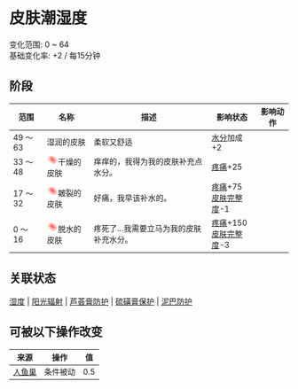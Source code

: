 # 皮肤潮湿度  
变化范围: 0 ~ 64  
基础变化率: +2 / 每15分钟  
## 阶段  
范围  |  名称  |  描述  |  影响状态  |  影响动作  
----  |  ----  |  ----  |  ----  |  ----  
49 ～ 63  |  湿润的皮肤  |  柔软又舒适  |  [水分](Hydration.md)加成+2  |    
33 ～ 48  |  <img decoding="async" src="Sprite/Sunburn.png" href="a.md" style="max-width:20px;max-height:20px;">干燥的皮肤  |  痒痒的，我得为我的皮肤补充点水分。  |  [疼痛](Pain.md)+25  |    
17 ～ 32  |  <img decoding="async" src="Sprite/Sunburn.png" href="a.md" style="max-width:20px;max-height:20px;">皴裂的皮肤  |  好痛，我早该补水的。  |  [疼痛](Pain.md)+75<br>[皮肤完整度](SkinIntegrity.md)-1  |    
0 ～ 16  |  <img decoding="async" src="Sprite/Sunburn.png" href="a.md" style="max-width:20px;max-height:20px;">脱水的皮肤  |  疼死了…我需要立马为我的皮肤补充水分。  |  [疼痛](Pain.md)+150<br>[皮肤完整度](SkinIntegrity.md)-3  |    
## 关联状态  
[湿度](Wetness.md)  |  [阳光辐射](SunExposure.md)  |  [芦荟膏防护](AloeVeraGelProtection.md)  |  [硫磺膏保护](BrimstoneGelProtection.md)  |  [泥巴防护](MudProtection.md)  
## 可被以下操作改变  
来源  |  操作  |  值  
----  |  ----  |  ----  
[人鱼巢](MermaidNest.md)  |  条件被动  |  0.5  
